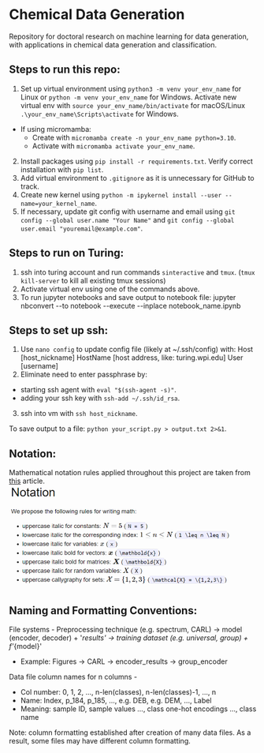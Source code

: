 # Chemical Data Generation
Repository for doctoral research on machine learning for data generation, with applications in chemical data generation and classification.

<!---
Notes on terminology:
Instead of lab-generated spectra - EXPERIMENTAL spectra
Instead of synthetic spectra - IN-SILICO spectra
Instead of machine - INSTRUMENT
--->
<!---
GitHub resources:
https://www.gitkraken.com/learn/git/git-flow
https://nvie.com/posts/a-successful-git-branching-model/
--->

## Steps to run this repo:
1. Set up virtual environment using ```python3 -m venv your_env_name``` for Linux or ```python -m venv your_env_name``` for Windows. Activate new virtual env with ```source your_env_name/bin/activate``` for macOS/Linux ```.\your_env_name\Scripts\activate``` for Windows. 
  - If using micromamba:
    - Create with ```micromamba create -n your_env_name python=3.10```.
    - Activate with ```micromamba activate your_env_name```.
<!-- 2. Make sure Python interpreter is pointing to: ```/path/to/your/project/venv/bin/python``` -->
2. Install packages using ```pip install -r requirements.txt```. Verify correct installation with ```pip list```.
3. Add virtual environment to ```.gitignore``` as it is unnecessary for GitHub to track.
4. Create new kernel using ```python -m ipykernel install --user --name=your_kernel_name```.
5. If necessary, update git config with username and email using ```git config --global user.name "Your Name"``` and ```git config --global user.email "youremail@example.com"```.

## Steps to run on Turing:
1. ssh into turing account and run commands ```sinteractive``` and ```tmux```.  (```tmux kill-server``` to kill all existing tmux sessions)
2. Activate virtual env using one of the commands above.
3. To run jupyter notebooks and save output to notebook file: jupyter nbconvert --to notebook --execute --inplace notebook_name.ipynb

## Steps to set up ssh:
1. Use ```nano config``` to update config file (likely at ~/.ssh/config) with:
  Host [host_nickname]
    HostName [host address, like: turing.wpi.edu]
    User [username]
2. Eliminate need to enter passphrase by:
* starting ssh agent with ```eval "$(ssh-agent -s)"```.
* adding your ssh key with ```ssh-add ~/.ssh/id_rsa```.
3. ssh into vm with ```ssh host_nickname```.

To save output to a file: ```python your_script.py > output.txt 2>&1```.
## Notation:
Mathematical notation rules applied throughout this project are taken from [this](https://wookai.github.io/paper-tips-and-tricks/math.html) article.
![Notation rules](images/notation_rules.png)

## Naming and Formatting Conventions:
File systems - Preprocessing technique (e.g. spectrum, CARL) -> model (encoder, decoder) + '_results' -> training dataset (e.g. universal, group) + f'_{model}'
  * Example: Figures -> CARL -> encoder_results -> group_encoder

Data file column names for n columns - 
  * Col number:    0,    1,      2,   ..., n-len(classes), n-len(classes)-1, ...,     n
  * Name:        Index, p_184, p_185, ...,   e.g. DEB,        e.g. DEM,      ...,   Label 
  * Meaning: sample ID, sample values ...,      class one-hot encodings      ..., class name

  Note: column formatting established after creation of many data files. As a result, some files may have different column formatting.
